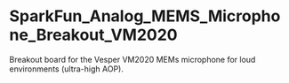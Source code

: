 # SparkFun_Analog_MEMS_Microphone_Breakout_VM2020
Breakout board for the Vesper VM2020 MEMs microphone for loud environments (ultra-high AOP).
